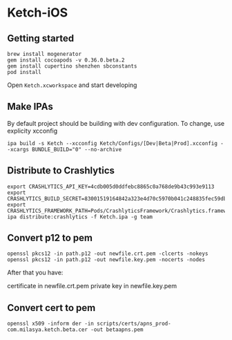 # Ketch-iOS


## Getting started
```
brew install mogenerator
gem install cocoapods -v 0.36.0.beta.2
gem install cupertino shenzhen sbconstants
pod install
```

Open `Ketch.xcworkspace` and start developing

## Make IPAs
By default project should be building with dev configuration. To change, use explicity xcconfig

```
ipa build -s Ketch --xcconfig Ketch/Configs/[Dev|Beta|Prod].xcconfig --xcargs BUNDLE_BUILD="0" --no-archive
```

## Distribute to Crashlytics
```
export CRASHLYTICS_API_KEY=4cdb005d0ddfebc8865c0a768de9b43c993e9113
export CRASHLYTICS_BUILD_SECRET=83001519164842a323e4d70c5970b041c248835fec59db59b409f5b364e47f72
export CRASHLYTICS_FRAMEWORK_PATH=Pods/CrashlyticsFramework/Crashlytics.framework
ipa distribute:crashlytics -f Ketch.ipa -g team
```

## Convert p12 to pem

```
openssl pkcs12 -in path.p12 -out newfile.crt.pem -clcerts -nokeys
openssl pkcs12 -in path.p12 -out newfile.key.pem -nocerts -nodes
```

After that you have:

certificate in newfile.crt.pem
private key in newfile.key.pem


## Convert cert to pem

```
openssl x509 -inform der -in scripts/certs/apns_prod-com.milasya.ketch.beta.cer -out betaapns.pem
```